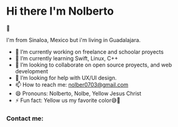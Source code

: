 ### <h1> Hi there <b color="#ffce00">I'm Nolberto</b></h1> 👋

I'm from Sinaloa, Mexico but i'm living in Guadalajara.
<!--
**NolbertoCastro/NolbertoCastro** is a ✨ _special_ ✨ repository because its `README.md` (this file) appears on your GitHub profile.

Here are some ideas to get you started:
-->
- 🔭 I’m currently working on freelance and schoolar proyects
- 🌱 I’m currently learning Swift, Linux, C++
- 👯 I’m looking to collaborate on open source proyects, and web development
- 🤔 I’m looking for help with UX/UI design.
- 📫 How to reach me: nolber0703@gmail.com
- 😄 Pronouns: Nolberto, Nolbe, Yellow Jesus Christ
- ⚡ Fun fact: Yellow us my favorite color😅💛 

<h3>Contact me:</h3>

